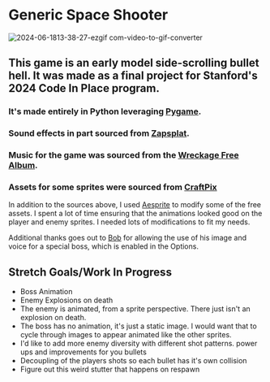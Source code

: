 # Generic Space Shooter

![2024-06-1813-38-27-ezgif com-video-to-gif-converter](https://github.com/jake-learns/Code-In-Place-2024-Final-Project/assets/49463135/fe5c4af5-3aa0-47af-8561-9b472fcb1d81)

## This game is an early model side-scrolling bullet hell. It was made as a final project for Stanford's 2024 Code In Place program. 

### It's made entirely in Python leveraging [Pygame](https://www.pygame.org/docs/).
### Sound effects in part sourced from [Zapsplat](https://www.zapsplat.com/).
### Music for the game was sourced from the [Wreckage Free Album](https://onemansymphony.bandcamp.com/album/wreckage-free).
### Assets for some sprites were sourced from [CraftPix](https://craftpix.net/freebies/free-spaceship-pixel-art-sprite-sheets/?num=1&count=53&sq=ship&pos=4)


In addition to the sources above, I used [Aesprite](https://aseprite.org/) to modify some of the free assets. I spent a lot of time ensuring that the animations looked good on the player and enemy sprites. I needed lots of modifications to fit my needs. 

Additional thanks goes out to [Bob](https://codeinplace.stanford.edu/public/user/zxtfGx5IJFaKA4BmajxSDzzIP7d2) for allowing the use of his image and voice for a special boss, which is enabled in the Options.

## Stretch Goals/Work In Progress
- Boss Animation
- Enemy Explosions on death
- The enemy is animated, from a sprite perspective. There just isn't an explosion on death. 
- The boss has no animation, it's just a static image. I would want that to cycle through images to appear animated like the other sprites.
- I'd like to add more enemy diversity with different shot patterns. power ups and improvements for you bullets
- Decoupling of the players shots so each bullet has it's own collision
- Figure out this weird stutter that happens on respawn
